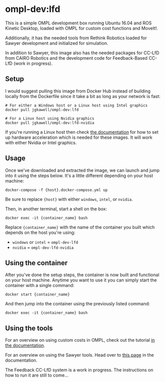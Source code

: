# ompl-dev:lfd

This is a simple OMPL development box running Ubuntu 16.04 and ROS Kinetic Desktop, loaded with OMPL for custom cost functions and MoveIt!.

Additionally, it has the needed tools from Rethink Robotics loaded for Sawyer development and initialized for simulation.

In addition to Sawyer, this image also has the needed packages for CC-LfD from CAIRO Robotics and the development code for Feedback-Based CC-LfD (work in progress).


## Setup

I would suggest pulling this image from Docker Hub instead of building locally from the Dockerfile since it take a bit as long as your network is fast:

```
# For either a Windows host or a Linux host using Intel graphics
docker pull jgkawell/ompl-dev:lfd

# For a Linux host using Nvidia graphics
docker pull jgkawell/ompl-dev:lfd-nvidia
```

If you're running a Linux host then check [the documentation](../docs/hardware-acceleration-linux.md) for how to set up hardware acceleration which is needed for these images. It will work with either Nvidia or Intel graphics.


## Usage

Once we've downloaded and extracted the image, we can launch and jump into it using the steps below. It's a little different depending on your host machine:

```
docker-compose -f {host}.docker-compose.yml up
```

Be sure to replace `{host}` with either `windows`, `intel`, or `nvidia`.

Then, in another terminal, start a shell on the box:

```
docker exec -it {container_name} bash
```

Replace `{container_name}` with the name of the container you built which depends on the host you're using:

- `windows` or `intel` = `ompl-dev-lfd`
- `nvidia` = `ompl-dev-lfd-nvidia`


## Using the container

After you've done the setup steps, the container is now built and functional on your host machine. Anytime you want to use it you can simply start the container with a single command:

```
docker start {container_name}
```

And then jump into the container using the previously listed command:

```
docker exec -it {container_name} bash
```


## Using the tools

For an overview on using custom costs in OMPL, check out the tutorial [in the documentation](../../docs/custom-cost-ompl.md).

For an overview on using the Sawyer tools. Head over to [this page](../../docs/simulated-sawyer.md) in the documentation.

The Feedback CC-LfD system is a work in progress. The instructions on how to run it are still to come...
